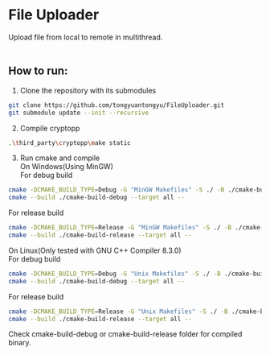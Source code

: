 # File Uploader

Upload file from local to remote in multithread.<br/><br/>

## How to run:
1. Clone the repository with its submodules
```bash
git clone https://github.com/tongyuantongyu/FileUploader.git
git submodule update --init --recursive
```
2. Compile cryptopp
```bash
.\third_party\cryptopp\make static
```
3. Run cmake and compile<br/>
On Windows(Using MinGW)<br/>
For debug build
```bash
cmake -DCMAKE_BUILD_TYPE=Debug -G "MinGW Makefiles" -S ./ -B ./cmake-build-debug/
cmake --build ./cmake-build-debug --target all --
```
For release build
```bash
cmake -DCMAKE_BUILD_TYPE=Release -G "MinGW Makefiles" -S ./ -B ./cmake-build-release/
cmake --build ./cmake-build-release --target all --
```
On Linux(Only tested with GNU C++ Compiler 8.3.0)<br/>
For debug build
```bash
cmake -DCMAKE_BUILD_TYPE=Debug -G "Unix Makefiles" -S ./ -B ./cmake-build-debug
cmake --build ./cmake-build-debug --target all --
```
For release build
```bash
cmake -DCMAKE_BUILD_TYPE=Release -G "Unix Makefiles" -S ./ -B ./cmake-build-release
cmake --build ./cmake-build-release --target all --
```
Check cmake-build-debug or cmake-build-release folder for compiled binary.